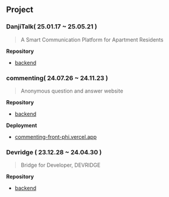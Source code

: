<!--## Hi there 👋-->

## Project

### DanjiTalk( 25.01.17 ~ 25.05.21 )
> A Smart Communication Platform for Apartment Residents

**Repository**
- [backend](https://github.com/DanjiTalk/danji-talk-backend)



### commenting( 24.07.26 ~ 24.11.23 )
> Anonymous question and answer website

**Repository**
- [backend](https://github.com/Cod2-Crafters/commenting-back)

**Deployment**
- [commenting-front-phi.vercel.app](commenting-front-phi.vercel.app)



### Devridge ( 23.12.28 ~ 24.04.30 )
> Bridge for Developer, DEVRIDGE

**Repository**
- [backend](https://github.com/devridge-team-project/devridge-server)




<!--
**213kky/213kky** is a ✨ _special_ ✨ repository because its `README.md` (this file) appears on your GitHub profile.

Here are some ideas to get you started:

- 🔭 I’m currently working on ...
- 🌱 I’m currently learning ...
- 👯 I’m looking to collaborate on ...
- 🤔 I’m looking for help with ...
- 💬 Ask me about ...
- 📫 How to reach me: ...
- 😄 Pronouns: ...
- ⚡ Fun fact: ...
-->
